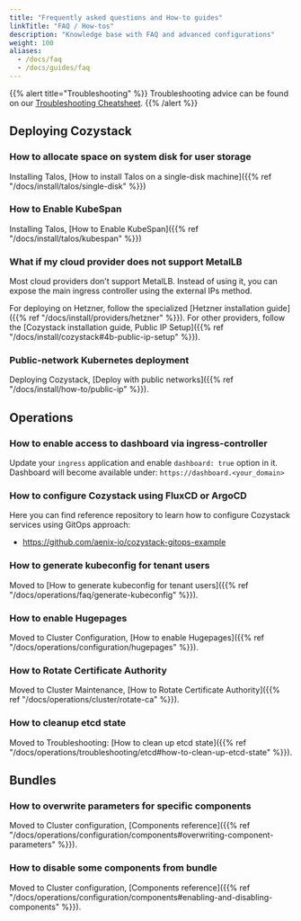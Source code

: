 ```yaml
---
title: "Frequently asked questions and How-to guides"
linkTitle: "FAQ / How-tos"
description: "Knowledge base with FAQ and advanced configurations"
weight: 100
aliases:
  - /docs/faq
  - /docs/guides/faq
---
```


{{% alert title="Troubleshooting" %}}
Troubleshooting advice can be found on our [Troubleshooting Cheatsheet](/docs/operations/troubleshooting/).
{{% /alert %}}


## Deploying Cozystack

### How to allocate space on system disk for user storage

Installing Talos, [How to install Talos on a single-disk machine]({{% ref "/docs/install/talos/single-disk" %}})

### How to Enable KubeSpan

Installing Talos, [How to Enable KubeSpan]({{% ref "/docs/install/talos/kubespan" %}})

### What if my cloud provider does not support MetalLB

Most cloud providers don't support MetalLB.
Instead of using it, you can expose the main ingress controller using the external IPs method.

For deploying on Hetzner, follow the specialized [Hetzner installation guide]({{% ref "/docs/install/providers/hetzner" %}}).
For other providers, follow the [Cozystack installation guide, Public IP Setup]({{% ref "/docs/install/cozystack#4b-public-ip-setup" %}}).

### Public-network Kubernetes deployment

Deploying Cozystack, [Deploy with public networks]({{% ref "/docs/install/how-to/public-ip" %}}).

## Operations

### How to enable access to dashboard via ingress-controller

Update your `ingress` application and enable `dashboard: true` option in it.
Dashboard will become available under: `https://dashboard.<your_domain>`


### How to configure Cozystack using FluxCD or ArgoCD

Here you can find reference repository to learn how to configure Cozystack services using GitOps approach:

- https://github.com/aenix-io/cozystack-gitops-example



### How to generate kubeconfig for tenant users

Moved to [How to generate kubeconfig for tenant users]({{% ref "/docs/operations/faq/generate-kubeconfig" %}}).

### How to enable Hugepages

Moved to Cluster Configuration, [How to enable Hugepages]({{% ref "/docs/operations/configuration/hugepages" %}}).

### How to Rotate Certificate Authority

Moved to Cluster Maintenance, [How to Rotate Certificate Authority]({{% ref "/docs/operations/cluster/rotate-ca" %}}).

### How to cleanup etcd state

Moved to Troubleshooting: [How to clean up etcd state]({{% ref "/docs/operations/troubleshooting/etcd#how-to-clean-up-etcd-state" %}}).

## Bundles

### How to overwrite parameters for specific components

Moved to Cluster configuration, [Components reference]({{% ref "/docs/operations/configuration/components#overwriting-component-parameters" %}}).

### How to disable some components from bundle

Moved to Cluster configuration, [Components reference]({{% ref "/docs/operations/configuration/components#enabling-and-disabling-components" %}}).
